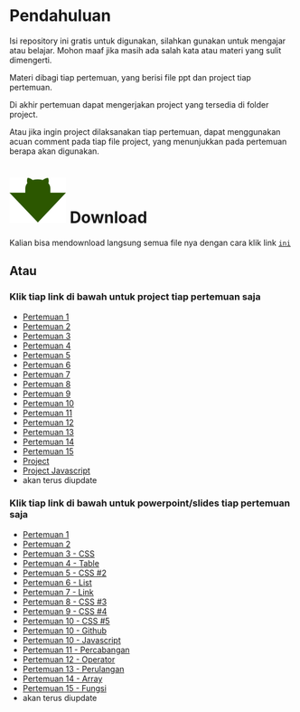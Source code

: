 Pendahuluan
===

Isi repository ini gratis untuk digunakan, silahkan gunakan untuk mengajar atau belajar. Mohon maaf jika masih ada salah kata atau materi yang sulit dimengerti. 

Materi dibagi tiap pertemuan, yang berisi file ppt dan project tiap pertemuan.

Di akhir pertemuan dapat mengerjakan project yang tersedia di folder project.

Atau jika ingin project dilaksanakan tiap pertemuan, dapat menggunakan acuan comment pada tiap file project, yang menunjukkan pada pertemuan berapa akan digunakan.


![Download](https://github.com/download-directory/download-directory.github.io/raw/main/logo.svg) Download
===
Kalian bisa mendownload langsung semua file nya dengan cara klik link [`ini`](https://github.com/pzyxo/lescoding/archive/refs/heads/main.zip)

Atau
---
### Klik tiap link di bawah untuk project tiap pertemuan saja

* [Pertemuan 1](https://download-directory.github.io/?url=https%3A%2F%2Fgithub.com%2Fpzyxo%2Flescoding%2Ftree%2Fmain%2FPertemuan%25201)
* [Pertemuan 2](https://download-directory.github.io/?url=https%3A%2F%2Fgithub.com%2Fpzyxo%2Flescoding%2Ftree%2Fmain%2FPertemuan%25202)
* [Pertemuan 3](https://download-directory.github.io/?url=https%3A%2F%2Fgithub.com%2Fpzyxo%2Flescoding%2Ftree%2Fmain%2FPertemuan%25203)
* [Pertemuan 4](https://download-directory.github.io/?url=https%3A%2F%2Fgithub.com%2Fpzyxo%2Flescoding%2Ftree%2Fmain%2FPertemuan%25204)
* [Pertemuan 5](https://download-directory.github.io/?url=https%3A%2F%2Fgithub.com%2Fpzyxo%2Flescoding%2Ftree%2Fmain%2FPertemuan%25205)
* [Pertemuan 6](https://download-directory.github.io/?url=https%3A%2F%2Fgithub.com%2Fpzyxo%2Flescoding%2Ftree%2Fmain%2FPertemuan%25206)
* [Pertemuan 7](https://download-directory.github.io/?url=https%3A%2F%2Fgithub.com%2Fpzyxo%2Flescoding%2Ftree%2Fmain%2FPertemuan%25207)
* [Pertemuan 8](https://download-directory.github.io/?url=https%3A%2F%2Fgithub.com%2Fpzyxo%2Flescoding%2Ftree%2Fmain%2FPertemuan%25208)
* [Pertemuan 9](https://download-directory.github.io/?url=https%3A%2F%2Fgithub.com%2Fpzyxo%2Flescoding%2Ftree%2Fmain%2FPertemuan%25209)
* [Pertemuan 10](https://download-directory.github.io/?url=https%3A%2F%2Fgithub.com%2Fpzyxo%2Flescoding%2Ftree%2Fmain%2FPertemuan%252010)
* [Pertemuan 11](https://download-directory.github.io/?url=https%3A%2F%2Fgithub.com%2Fpzyxo%2Flescoding%2Ftree%2Fmain%2FPertemuan%252011)
* [Pertemuan 12](https://download-directory.github.io/?url=https%3A%2F%2Fgithub.com%2Fpzyxo%2Flescoding%2Ftree%2Fmain%2FPertemuan%252012)
* [Pertemuan 13](https://download-directory.github.io/?url=https%3A%2F%2Fgithub.com%2Fpzyxo%2Flescoding%2Ftree%2Fmain%2FPertemuan%252013)
* [Pertemuan 14](https://download-directory.github.io/?url=https%3A%2F%2Fgithub.com%2Fpzyxo%2Flescoding%2Ftree%2Fmain%2FPertemuan%252014)
* [Pertemuan 15](https://download-directory.github.io/?url=https%3A%2F%2Fgithub.com%2Fpzyxo%2Flescoding%2Ftree%2Fmain%2FPertemuan%252015)
* [Project](https://download-directory.github.io/?url=https%3A%2F%2Fgithub.com%2Fpzyxo%2Flescoding%2Ftree%2Fmain%2FProject)
* [Project Javascript](https://download-directory.github.io/?url=https%3A%2F%2Fgithub.com%2Fpzyxo%2Flescoding%2Ftree%2Fmain%2FProject%20-%20Javascript)
* akan terus diupdate

### Klik tiap link di bawah untuk powerpoint/slides tiap pertemuan saja
* [Pertemuan 1](https://github.com/pzyxo/lescoding/raw/main/Pertemuan%201.pptx)
* [Pertemuan 2](https://github.com/pzyxo/lescoding/raw/main/Pertemuan%202.pptx)
* [Pertemuan 3 - CSS](https://github.com/pzyxo/lescoding/raw/main/Pertemuan%203%20-%20CSS.pptx)
* [Pertemuan 4 - Table](https://github.com/pzyxo/lescoding/raw/main/Pertemuan%204%20-%20Table.pptx)
* [Pertemuan 5 - CSS #2](https://github.com/pzyxo/lescoding/raw/main/Pertemuan%205%20-%20CSS%20%232.pptx)
* [Pertemuan 6 - List](https://github.com/pzyxo/lescoding/raw/main/Pertemuan%206%20-%20List.pptx)
* [Pertemuan 7 - Link](https://github.com/pzyxo/lescoding/raw/main/Pertemuan%207%20-%20Link.pptx)
* [Pertemuan 8 - CSS #3](https://github.com/pzyxo/lescoding/raw/main/Pertemuan%208%20-%20CSS%20%233.pptx)
* [Pertemuan 9 - CSS #4](https://github.com/pzyxo/lescoding/raw/main/Pertemuan%209%20-%20CSS%20%234.pptx)
* [Pertemuan 10 - CSS #5](https://github.com/pzyxo/lescoding/raw/main/Pertemuan%2010%20-%20CSS%20%235.pptx)
* [Pertemuan 10 - Github](https://github.com/pzyxo/lescoding/raw/main/Pertemuan%2010%20-%20Github.pptx)
* [Pertemuan 10 - Javascript](https://github.com/pzyxo/lescoding/raw/main/Pertemuan%2010%20-%20Javascript.pptx)
* [Pertemuan 11 - Percabangan](https://github.com/pzyxo/lescoding/raw/main/Pertemuan%2011%20-%20Percabangan.pptx)
* [Pertemuan 12 - Operator](https://github.com/pzyxo/lescoding/raw/main/Pertemuan%2012%20-%20Operator.pptx)
* [Pertemuan 13 - Perulangan](https://github.com/pzyxo/lescoding/raw/main/Pertemuan%2013%20-%20Perulangan.pptx)
* [Pertemuan 14 - Array](https://github.com/pzyxo/lescoding/raw/main/Pertemuan%2014%20-%20Array.pptx)
* [Pertemuan 15 - Fungsi](https://github.com/pzyxo/lescoding/raw/main/Pertemuan%2015%20-%20Fungsi.pptx)
* akan terus diupdate



